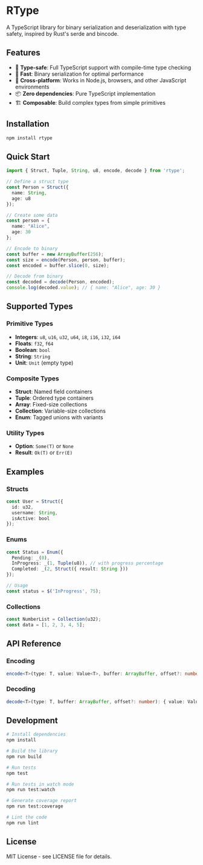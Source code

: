 # RType

A TypeScript library for binary serialization and deserialization with type safety, inspired by Rust's serde and bincode.

## Features

- 🎯 **Type-safe**: Full TypeScript support with compile-time type checking
- 🚀 **Fast**: Binary serialization for optimal performance
- 🔄 **Cross-platform**: Works in Node.js, browsers, and other JavaScript environments
- 📦 **Zero dependencies**: Pure TypeScript implementation
- 🏗️ **Composable**: Build complex types from simple primitives

## Installation

```bash
npm install rtype
```

## Quick Start

```typescript
import { Struct, Tuple, String, u8, encode, decode } from 'rtype';

// Define a struct type
const Person = Struct({
  name: String,
  age: u8
});

// Create some data
const person = {
  name: "Alice",
  age: 30
};

// Encode to binary
const buffer = new ArrayBuffer(256);
const size = encode(Person, person, buffer);
const encoded = buffer.slice(0, size);

// Decode from binary
const decoded = decode(Person, encoded);
console.log(decoded.value); // { name: "Alice", age: 30 }
```

## Supported Types

### Primitive Types
- **Integers**: `u8`, `u16`, `u32`, `u64`, `i8`, `i16`, `i32`, `i64`
- **Floats**: `f32`, `f64`
- **Boolean**: `bool`
- **String**: `String`
- **Unit**: `Unit` (empty type)

### Composite Types
- **Struct**: Named field containers
- **Tuple**: Ordered type containers  
- **Array**: Fixed-size collections
- **Collection**: Variable-size collections
- **Enum**: Tagged unions with variants

### Utility Types
- **Option**: `Some(T)` or `None`
- **Result**: `Ok(T)` or `Err(E)`

## Examples

### Structs
```typescript
const User = Struct({
  id: u32,
  username: String,
  isActive: bool
});
```

### Enums
```typescript
const Status = Enum({
  Pending: _(0),
  InProgress: _(1, Tuple(u8)), // with progress percentage
  Completed: _(2, Struct({ result: String }))
});

// Usage
const status = $('InProgress', 75);
```

### Collections
```typescript
const NumberList = Collection(u32);
const data = [1, 2, 3, 4, 5];
```

## API Reference

### Encoding
```typescript
encode<T>(type: T, value: Value<T>, buffer: ArrayBuffer, offset?: number): number
```

### Decoding
```typescript
decode<T>(type: T, buffer: ArrayBuffer, offset?: number): { value: Value<T>, offset: number }
```

## Development

```bash
# Install dependencies
npm install

# Build the library
npm run build

# Run tests
npm test

# Run tests in watch mode
npm run test:watch

# Generate coverage report
npm run test:coverage

# Lint the code
npm run lint
```

## License

MIT License - see LICENSE file for details.
